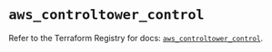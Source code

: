 # `aws_controltower_control`

Refer to the Terraform Registry for docs: [`aws_controltower_control`](https://registry.terraform.io/providers/hashicorp/aws/5.52.0/docs/resources/controltower_control).
